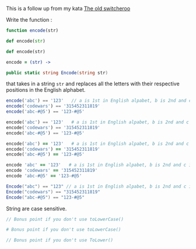 This is a follow up from my kata <a href='http://www.codewars.com/kata/55d410c492e6ed767000004f'>The old switcheroo</a>



Write the function :
```javascript
function encode(str)
```
```python
def encode(str)
```
```ruby
def encode(str)
```
```coffeescript
encode = (str) ->
```
```csharp
public static string Encode(string str)
```
that takes in a string ```str``` and replaces all the letters with their respective positions in the English alphabet.<br/>

```javascript
encode('abc') == '123'   // a is 1st in English alpabet, b is 2nd and c is 3rd
encode('codewars') == '315452311819'
encode('abc-#@5') == '123-#@5'
```
```python
encode('abc') == '123'   # a is 1st in English alpabet, b is 2nd and c is 3rd
encode('codewars') == '315452311819'
encode('abc-#@5') == '123-#@5'
```
```ruby
encode('abc') == '123'   # a is 1st in English alpabet, b is 2nd and c is 3rd
encode('codewars') == '315452311819'
encode('abc-#@5') == '123-#@5'
```
```coffeescript
encode 'abc' == '123'   # a is 1st in English alpabet, b is 2nd and c is 3rd
encode 'codewars' == '315452311819'
encode 'abc-#@5' == '123-#@5'
```
```csharp
Encode("abc") == "123" // a is 1st in English alpabet, b is 2nd and c is 3rd
Encode("codewars") == "315452311819"
Encode("abc-#@5") == "123-#@5"
```
String are case sensitive.
```javascript
// Bonus point if you don't use toLowerCase()
```
```coffeescript
# Bonus point if you don't use toLowerCase()
```
```csharp
// Bonus point if you don't use ToLower()
```

